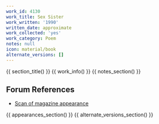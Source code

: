 ```yaml
---
work_id: 4130
work_title: Sex Sister
work_written: '1990'
written_date: approximate
work_collected: 'yes'
work_category: Poem
notes: null
icon: material/book
alternate_versions: []
---
```


{{ section_title() }}
{{ work_info() }}
{{ notes_section() }}
## Forum References
- [Scan of magazine appearance](https://bukowskiforum.com/threads/bombay-gin-1990.6291/)

{{ appearances_section() }}
{{ alternate_versions_section() }}